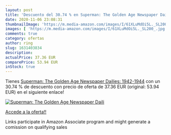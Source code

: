 ```yaml
---
layout: post
title: 'Descuento del 30.74 % en Superman: The Golden Age Newspaper Daili'
date: 2020-11-06 23:08:31
thumbnailImage: 'https://m.media-amazon.com/images/I/61XLuMdOi5L._SL200_.jpg'
images: [ 'https://m.media-amazon.com/images/I/61XLuMdOi5L._SL200_.jpg' ]
comments: true
category: ofertas
author: ring
slug: 1631403834
description:
actualPrice: 37.36 EUR
comparePrice: 53.94 EUR
inStock: true
---
```


Tienes [Superman: The Golden Age Newspaper Dailies: 1942-1944](https://www.amazon.es/dp/1631403834/?tag=tolees-21) con un 30.74 % de descuento con precio de oferta de 37.36 EUR (original: 53.94 EUR) en el siguiente enlace!

[![Superman: The Golden Age Newspaper Daili](https://m.media-amazon.com/images/I/61XLuMdOi5L._SL200_.jpg)](https://www.amazon.es/dp/1631403834/?tag=tolees-21)

[Accede a la oferta!!](https://www.amazon.es/dp/1631403834/?tag=tolees-21)

Links participate in Amazon Associate program and might generate a comission on qualifying sales


